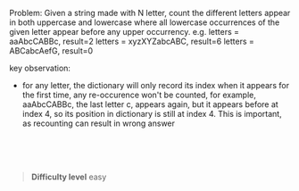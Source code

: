 Problem:
Given a string made with N letter, count the different letters appear in both uppercase and lowercase where all lowercase occurrences of the given letter appear before any upper occurrency.
e.g.
letters = aaAbcCABBc, result=2
letters = xyzXYZabcABC, result=6
letters = ABCabcAefG, result=0

key observation: 
- for any letter, the dictionary will only record its index when it appears for the first time, any re-occurence won't be counted, for example, aaAbcCABBc, the last letter c, appears again, but it appears before at index 4, so its position in dictionary is still at index 4. This is important, as recounting can result in wrong answer

<br><br><br>

> **Difficulty level**
> easy


